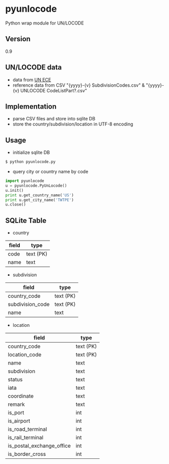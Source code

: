 pyunlocode
====================
Python wrap module for UN/LOCODE

Version
-------------------
0.9

UN/LOCODE data
-------------------
* data from [UN ECE]
* reference data from CSV "{yyyy}-{v} SubdivisionCodes.csv" & "{yyyy}-{v} UNLOCODE CodeListPart?.csv"

Implementation
-------------------
* parse CSV files and store into sqlite DB
* store the country/subdivision/location in UTF-8 encoding

Usage
-------------------
* initialize sqlite DB
```sh
$ python pyunlocode.py
```
* query city or country name by code
```python
import pyunlocode
u = pyunlocode.PyUnLocode()
u.init()
print u.get_country_name('US')
print u.get_city_name('TWTPE')
u.close()
```

SQLite Table
-------------------
* country

| field    | type      |
|----------|-----------|
| code     | text (PK) |
| name     | text      |

* subdivision

| field            | type      |
|------------------|-----------|
| country_code     | text (PK) |
| subdivision_code | text (PK) |
| name             | text      |

* location

| field                     | type      |
|---------------------------|-----------|
| country_code              | text (PK) |
| location_code             | text (PK) |
| name                      | text      |
| subdivision               | text      |
| status                    | text      |
| iata                      | text      |
| coordinate                | text      |
| remark                    | text      |
| is_port                   | int       |
| is_airport                | int       |
| is_road_terminal          | int       |
| is_rail_terminal          | int       |
| is_postal_exchange_office | int       |
| is_border_cross           | int       |

[UN ECE]: http://www.unece.org/cefact/codesfortrade/codes_index.html
